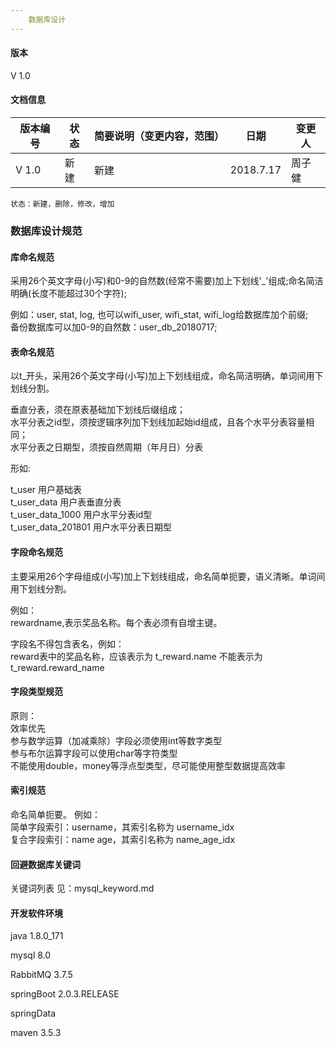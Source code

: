 ```yaml
---
    数据库设计
---
```

#### 版本

 V 1.0
 
####  文档信息

版本编号 | 状态 | 简要说明（变更内容，范围）| 日期 | 变更人
---|--- |--- | --- | ---
V 1.0 | 新建 | 新建 | 2018.7.17| 周子健


```
状态：新建，删除，修改，增加
```

### 数据库设计规范

#### 库命名规范

 采用26个英文字母(小写)和0-9的自然数(经常不需要)加上下划线'_'组成;命名简洁明确(长度不能超过30个字符);  
 
 例如：user, stat, log, 也可以wifi_user, wifi_stat, wifi_log给数据库加个前缀;  
 备份数据库可以加0-9的自然数：user_db_20180717;

#### 表命名规范
以t_开头，采用26个英文字母(小写)加上下划线组成，命名简洁明确，单词间用下划线分割。

垂直分表，须在原表基础加下划线后缀组成；  
水平分表之id型，须按逻辑序列加下划线加起始id组成，且各个水平分表容量相同；  
水平分表之日期型，须按自然周期（年月日）分表  

形如: 

t_user          用户基础表   
t_user_data     用户表垂直分表     
t_user_data_1000 用户水平分表id型  
t_user_data_201801 用户水平分表日期型

#### 字段命名规范
主要采用26个字母组成(小写)加上下划线组成，命名简单扼要，语义清晰。单词间用下划线分割。

例如：  
rewardname,表示奖品名称。每个表必须有自增主键。

字段名不得包含表名，例如：       
reward表中的奖品名称，应该表示为 t_reward.name 不能表示为 t_reward.reward_name


#### 字段类型规范
原则：  
效率优先  
参与数学运算（加减乘除）字段必须使用int等数字类型  
参与布尔运算字段可以使用char等字符类型  
不能使用double，money等浮点型类型，尽可能使用整型数据提高效率


#### 索引规范
命名简单扼要。
例如：     
简单字段索引：username，其索引名称为 username_idx  
复合字段索引：name age，其索引名称为 name_age_idx


#### 回避数据库关键词
关键词列表 见：mysql_keyword.md


#### 开发软件环境
java 1.8.0_171

mysql 8.0

RabbitMQ 3.7.5

springBoot 2.0.3.RELEASE

springData

maven 3.5.3





